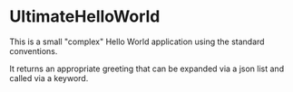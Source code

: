 # UltimateHelloWorld

This is a small "complex" Hello World application using the standard conventions.

It returns an appropriate greeting that can be expanded via a json list and called via a keyword.